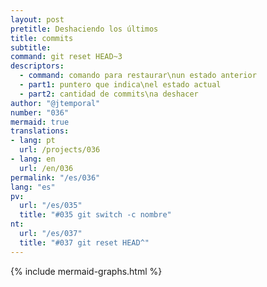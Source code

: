 ```yaml
---
layout: post
pretitle: Deshaciendo los últimos
title: commits
subtitle:
command: git reset HEAD~3
descriptors:
  - command: comando para restaurar\nun estado anterior
  - part1: puntero que indica\nel estado actual
  - part2: cantidad de commits\na deshacer
author: "@jtemporal"
number: "036"
mermaid: true
translations:
- lang: pt
  url: /projects/036
- lang: en
  url: /en/036
permalink: "/es/036"
lang: "es"
pv:
  url: "/es/035"
  title: "#035 git switch -c nombre"
nt:
  url: "/es/037"
  title: "#037 git reset HEAD^"
---
```


{% include mermaid-graphs.html %}
